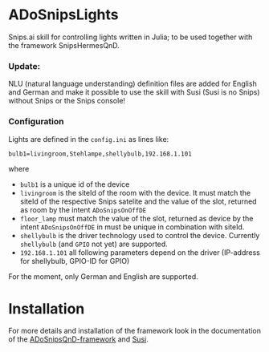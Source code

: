 # ADoSnipsLights

Snips.ai skill for controlling lights written in Julia;
to be used together with the framework SnipsHermesQnD.

### Update:
NLU (natural language understanding) definition files are added for
English and German and make it possible to use the skill with
Susi (Susi is no Snips) without Snips or the Snips console!

### Configuration
Lights are defined in the ```config.ini``` as lines like:
```
bulb1=livingroom,Stehlampe,shellybulb,192.168.1.101
```
where
* `bulb1` is a unique id of the device
* `livingroom` is the siteId of the room with the device. It must
  match the siteId of the respective Snips satelite and the value
  of the slot, returned as room by the intent `ADoSnipsOnOffDE`
* `floor_lamp` must match the value of the slot, returned as device
  by the intent `ADoSnipsOnOffDE` in must be unique
  in combination with siteId.
* `shellybulb` is the driver technology used to control the device.
   Currently ```shellybulb``` (and ```GPIO``` not yet) are supported.
* `192.168.1.101` all following parameters depend on the driver
  (IP-address for shellybulb, GPIO-ID for GPIO)

For the moment, only German and English are supported.

# Installation

For more details and installation of the framework look
in the documentation of the
[ADoSnipsQnD-framework](https://andreasdominik.github.io/ADoSnipsQnD/dev)
and [Susi](https://github.com/andreasdominik/Susi).
